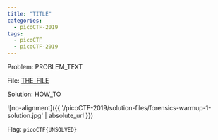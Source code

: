 ```yaml
---
title: "TITLE"
categories:
  - picoCTF-2019
tags:
  - picoCTF
  - picoCTF-2019
---
```


Problem: PROBLEM_TEXT

File: [THE_FILE](https://github.com/Yorzaren/ctf/raw/master/picoCTF-2019/problem-files/FILENAMEHERE "Download file")

Solution: HOW_TO

![no-alignment]({{ '/picoCTF-2019/solution-files/forensics-warmup-1-solution.jpg' | absolute_url }})


Flag: ```picoCTF{UNSOLVED}```
